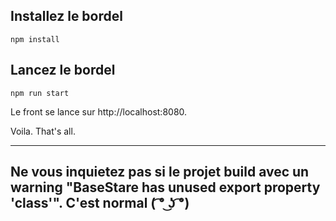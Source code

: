 ## Installez le bordel

```
npm install
```

## Lancez le bordel

```
npm run start
```

Le front se lance sur http://localhost:8080.

Voila. 
That's all.

---

**Ne vous inquietez pas si le projet build avec un warning "BaseStare has unused export property 'class'". C'est normal ( ͡° ͜ʖ ͡°)**
---
